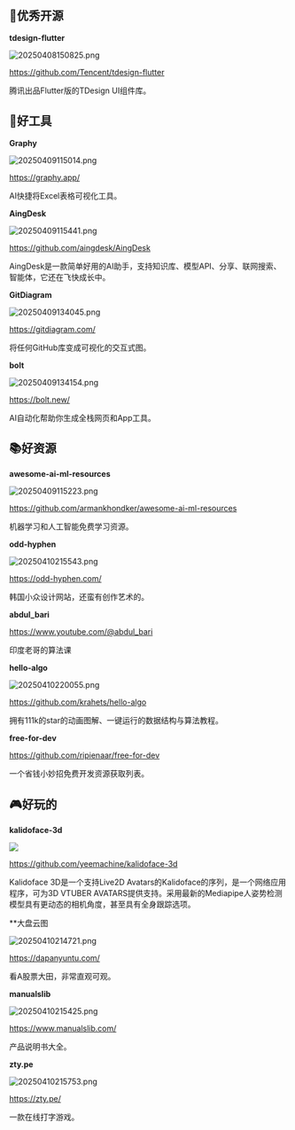 ## 🎈优秀开源

**tdesign-flutter**

![20250408150825.png](imgs/20250408150825.png)

https://github.com/Tencent/tdesign-flutter

腾讯出品Flutter版的TDesign UI组件库。

## 🔨好工具

**Graphy**

![20250409115014.png](imgs/20250409115014.png)

https://graphy.app/

AI快捷将Excel表格可视化工具。

**AingDesk**

![20250409115441.png](imgs/20250409115441.png)

https://github.com/aingdesk/AingDesk

AingDesk是一款简单好用的AI助手，支持知识库、模型API、分享、联网搜索、智能体，它还在飞快成长中。

**GitDiagram**

![20250409134045.png](imgs/20250409134045.png)

https://gitdiagram.com/

将任何GitHub库变成可视化的交互式图。

**bolt**

![20250409134154.png](imgs/20250409134154.png)

https://bolt.new/

AI自动化帮助你生成全栈网页和App工具。


## 📚好资源

**awesome-ai-ml-resources**

![20250409115223.png](imgs/20250409115223.png)

https://github.com/armankhondker/awesome-ai-ml-resources

机器学习和人工智能免费学习资源。

**odd-hyphen**

![20250410215543.png](imgs/20250410215543.png)

https://odd-hyphen.com/

韩国小众设计网站，还蛮有创作艺术的。

**abdul_bari**

https://www.youtube.com/@abdul_bari

印度老哥的算法课

**hello-algo**

![20250410220055.png](imgs/20250410220055.png)

https://github.com/krahets/hello-algo

拥有111k的star的动画图解、一键运行的数据结构与算法教程。

**free-for-dev**

https://github.com/ripienaar/free-for-dev

一个省钱小妙招免费开发资源获取列表。


## 🎮好玩的

**kalidoface-3d**

![](imgs/68747470733a2f2f63646e2e676c697463682e6d652f32396530373833302d323331372d346231352d613034342d3133356537336337663834302532466b616c69646f666163652d706f73652d64616e63652e6769663f763d31363333343533303938373735.gif)

https://github.com/yeemachine/kalidoface-3d

Kalidoface 3D是一个支持Live2D Avatars的Kalidoface的序列，是一个网络应用程序，可为3D VTUBER AVATARS提供支持。采用最新的Mediapipe人姿势检测模型具有更动态的相机角度，甚至具有全身跟踪选项。


**大盘云图

![20250410214721.png](imgs/20250410214721.png)

https://dapanyuntu.com/

看A股票大田，非常直观可观。



**manualslib**

![20250410215425.png](imgs/20250410215425.png)

https://www.manualslib.com/

产品说明书大全。


**zty.pe**

![20250410215753.png](imgs/20250410215753.png)

https://zty.pe/

一款在线打字游戏。

